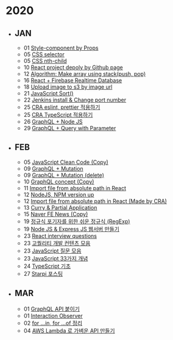 # 2020

- ## JAN
  - 01 [Style-component by Props](https://eomtttttt-develop.tistory.com/211)
  - 05 [CSS selector](https://eomtttttt-develop.tistory.com/212)
  - 05 [CSS nth-child](https://eomtttttt-develop.tistory.com/213)
  - 10 [React project depoly by Github page](https://eomtttttt-develop.tistory.com/217)
  - 12 [Algorithm: Make array using stack(push, pop)](https://eomtttttt-develop.tistory.com/218)
  - 16 [React + Firebase Realtime Database](https://eomtttttt-develop.tistory.com/219)
  - 18 [Upload image to s3 by image url](https://eomtttttt-develop.tistory.com/220)
  - 21 [JavaScript Sort()](https://eomtttttt-develop.tistory.com/221)
  - 22 [Jenkins install & Change port number](https://eomtttttt-develop.tistory.com/222)
  - 25 [CRA eslint, prettier 적용하기](https://eomtttttt-develop.tistory.com/223)
  - 25 [CRA TypeScript 적용하기](https://eomtttttt-develop.tistory.com/224)
  - 26 [GraphQL + Node JS](https://eomtttttt-develop.tistory.com/225)
  - 29 [GraphQL + Query with Parameter](https://eomtttttt-develop.tistory.com/226)

- ## FEB
  - 05 [JavaScript Clean Code (Copy)](https://eomtttttt-develop.tistory.com/227)
  - 09 [GraphQL + Mutation](https://eomtttttt-develop.tistory.com/228)
  - 09 [GraphQL + Mutation (delete)](https://eomtttttt-develop.tistory.com/229)
  - 10 [GraphQL concept (Copy)](https://eomtttttt-develop.tistory.com/230)
  - 11 [Import file from absolute path in React](https://eomtttttt-develop.tistory.com/231)
  - 12 [NodeJS, NPM version up](https://eomtttttt-develop.tistory.com/232)
  - 12 [Import file from absolute path in React (Made by CRA)](https://eomtttttt-develop.tistory.com/233)
  - 13 [Curry & Partial Application](https://eomtttttt-develop.tistory.com/234)
  - 15 [Naver FE News (Copy)](https://eomtttttt-develop.tistory.com/235)
  - 19 [정규식 포기자를 위한 쉬운 정규식 (RegExp)](https://eomtttttt-develop.tistory.com/236)
  - 19 [Node JS & Express JS 웹서버 만들기](https://eomtttttt-develop.tistory.com/237)
  - 23 [React interview questions](https://github.com/appear/reactjs-interview-questions-ko/blob/master/README.md)
  - 23 [고퀄리티 개발 컨텐츠 모음](https://github.com/Integerous/goQuality-dev-contents)
  - 23 [JavaScript 질문 모음](https://github.com/lydiahallie/javascript-questions/blob/master/ko-KR/README-ko_KR.md)
  - 23 [JavaScript 33가지 개념](https://github.com/yjs03057/33-js-concepts)
  - 24 [TypeScript 기초](https://velog.io/@velopert/typescript-basics)
  - 27 [Starpi 포스팅](https://eomtttttt-develop.tistory.com/238)

- ## MAR
  - 01 [GraphQL API 붙이기](https://eomtttttt-develop.tistory.com/239)
  - 01 [Interaction Observer](https://velog.io/@eomttt/%EB%AC%B4%ED%95%9C-%EC%8A%A4%ED%81%AC%EB%A1%A4%EB%A7%81-Interaction-Observer-%ED%8D%BC%EC%98%B4)
  - 02 [for ...in, for ...of 정리](https://velog.io/@eomttt/for-...in-for-...of-%EC%B0%A8%EC%9D%B4)
  - 04 [AWS Lambda 로 가벼운 API 만들기](https://eomtttttt-develop.tistory.com/244)